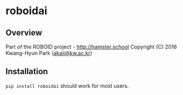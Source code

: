 # roboidai

## Overview
Part of the ROBOID project - http://hamster.school
Copyright (C) 2016 Kwang-Hyun Park (akaii@kw.ac.kr)

## Installation
``pip install roboidai`` should work for most users.
